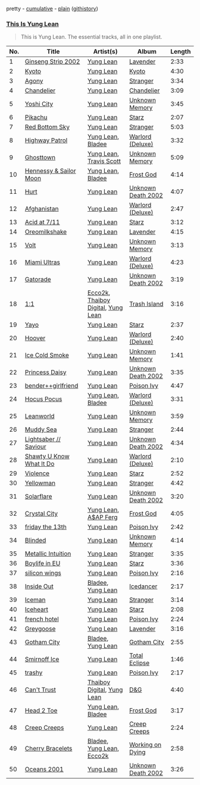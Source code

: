 pretty - [cumulative](/playlists/cumulative/This%20Is%20Yung%20Lean.md) - [plain](/playlists/plain/37i9dQZF1DZ06evO3BMhlS) ([githistory](https://github.githistory.xyz/tg-z/spotify-playlist-archive/blob/main/playlists/plain/37i9dQZF1DZ06evO3BMhlS))

### [This Is Yung Lean](https://open.spotify.com/playlist/37i9dQZF1DZ06evO3BMhlS)

> This is Yung Lean. The essential tracks, all in one playlist.

| No. | Title | Artist(s) | Album | Length |
|---|---|---|---|---|
| 1 | [Ginseng Strip 2002](https://open.spotify.com/track/79nEEoEPY2w8EXj9hjn5oc) | [Yung Lean](https://open.spotify.com/artist/67lytN32YpUxiSeWlKfHJ3) | [Lavender](https://open.spotify.com/album/09kU2R5DyHy86Ko8xXfkKK) | 2:33 |
| 2 | [Kyoto](https://open.spotify.com/track/2djY65hifu2a4R2WqcXqKL) | [Yung Lean](https://open.spotify.com/artist/67lytN32YpUxiSeWlKfHJ3) | [Kyoto](https://open.spotify.com/album/6gdjvua6iksIJZgmD5FpRp) | 4:30 |
| 3 | [Agony](https://open.spotify.com/track/1Wj9ZhqrnbLal0Iyqk6QH1) | [Yung Lean](https://open.spotify.com/artist/67lytN32YpUxiSeWlKfHJ3) | [Stranger](https://open.spotify.com/album/6pbfofGywFkDyt1HoKYnRd) | 3:34 |
| 4 | [Chandelier](https://open.spotify.com/track/5H8jHmABa01Y7RSL8tejgh) | [Yung Lean](https://open.spotify.com/artist/67lytN32YpUxiSeWlKfHJ3) | [Chandelier](https://open.spotify.com/album/5KFOZx4trm0m4BPQ2HzrZ1) | 3:09 |
| 5 | [Yoshi City](https://open.spotify.com/track/5Tou8lYopj9qCIFBFBomZ5) | [Yung Lean](https://open.spotify.com/artist/67lytN32YpUxiSeWlKfHJ3) | [Unknown Memory](https://open.spotify.com/album/2tKxjvmkxcMWzVmNhsaX02) | 3:45 |
| 6 | [Pikachu](https://open.spotify.com/track/2tasUxhSR4DFdwcclUwnel) | [Yung Lean](https://open.spotify.com/artist/67lytN32YpUxiSeWlKfHJ3) | [Starz](https://open.spotify.com/album/0U8kr1FIR4vhDRqKomi62M) | 2:07 |
| 7 | [Red Bottom Sky](https://open.spotify.com/track/2WloLsoUqp1A0xxNAwoiwh) | [Yung Lean](https://open.spotify.com/artist/67lytN32YpUxiSeWlKfHJ3) | [Stranger](https://open.spotify.com/album/6pbfofGywFkDyt1HoKYnRd) | 5:03 |
| 8 | [Highway Patrol](https://open.spotify.com/track/5ZPprxpk8aazz6ZGyGtzeo) | [Yung Lean](https://open.spotify.com/artist/67lytN32YpUxiSeWlKfHJ3), [Bladee](https://open.spotify.com/artist/2xvtxDNInKDV4AvGmjw6d1) | [Warlord (Deluxe)](https://open.spotify.com/album/3OHYFlFMX0kx8NrPbfk04p) | 3:32 |
| 9 | [Ghosttown](https://open.spotify.com/track/2YvyKtXIEpQoLYtuUNp7Lg) | [Yung Lean](https://open.spotify.com/artist/67lytN32YpUxiSeWlKfHJ3), [Travis Scott](https://open.spotify.com/artist/0Y5tJX1MQlPlqiwlOH1tJY) | [Unknown Memory](https://open.spotify.com/album/2tKxjvmkxcMWzVmNhsaX02) | 5:09 |
| 10 | [Hennessy & Sailor Moon](https://open.spotify.com/track/1Tx9d3LttUbrogmblhfQKY) | [Yung Lean](https://open.spotify.com/artist/67lytN32YpUxiSeWlKfHJ3), [Bladee](https://open.spotify.com/artist/2xvtxDNInKDV4AvGmjw6d1) | [Frost God](https://open.spotify.com/album/6Qj9L5tOFscNgKwi0Ab0TT) | 4:14 |
| 11 | [Hurt](https://open.spotify.com/track/0Ga7kQpBhl6hcFFLDIKKJx) | [Yung Lean](https://open.spotify.com/artist/67lytN32YpUxiSeWlKfHJ3) | [Unknown Death 2002](https://open.spotify.com/album/2u07QZy2B5vzr0s5pBbKga) | 4:07 |
| 12 | [Afghanistan](https://open.spotify.com/track/6GWYemCe9Rd05ulzVxDPyz) | [Yung Lean](https://open.spotify.com/artist/67lytN32YpUxiSeWlKfHJ3) | [Warlord (Deluxe)](https://open.spotify.com/album/3OHYFlFMX0kx8NrPbfk04p) | 2:47 |
| 13 | [Acid at 7/11](https://open.spotify.com/track/3L60fLXCpeTF4jRL8a7kk9) | [Yung Lean](https://open.spotify.com/artist/67lytN32YpUxiSeWlKfHJ3) | [Starz](https://open.spotify.com/album/0U8kr1FIR4vhDRqKomi62M) | 3:12 |
| 14 | [Oreomilkshake](https://open.spotify.com/track/0rBd2FVCsYNE7CmQqLZJZp) | [Yung Lean](https://open.spotify.com/artist/67lytN32YpUxiSeWlKfHJ3) | [Lavender](https://open.spotify.com/album/09kU2R5DyHy86Ko8xXfkKK) | 4:15 |
| 15 | [Volt](https://open.spotify.com/track/0hnb3oZMJNc5SALN7K1hmY) | [Yung Lean](https://open.spotify.com/artist/67lytN32YpUxiSeWlKfHJ3) | [Unknown Memory](https://open.spotify.com/album/2tKxjvmkxcMWzVmNhsaX02) | 3:13 |
| 16 | [Miami Ultras](https://open.spotify.com/track/3yIBvyWUwGkg7Hee9K20Ns) | [Yung Lean](https://open.spotify.com/artist/67lytN32YpUxiSeWlKfHJ3) | [Warlord (Deluxe)](https://open.spotify.com/album/3OHYFlFMX0kx8NrPbfk04p) | 4:23 |
| 17 | [Gatorade](https://open.spotify.com/track/0tEjjVdIQM2i3z3Cmlt0er) | [Yung Lean](https://open.spotify.com/artist/67lytN32YpUxiSeWlKfHJ3) | [Unknown Death 2002](https://open.spotify.com/album/2u07QZy2B5vzr0s5pBbKga) | 3:19 |
| 18 | [1:1](https://open.spotify.com/track/2dOah7YpxtEyjQRgwhRvqf) | [Ecco2k](https://open.spotify.com/artist/6hG0VsXXlD10l60TqiIHIX), [Thaiboy Digital](https://open.spotify.com/artist/3cGojc1Yu89IHXx8OeSnee), [Yung Lean](https://open.spotify.com/artist/67lytN32YpUxiSeWlKfHJ3) | [Trash Island](https://open.spotify.com/album/2coNG13rwtzL6AVPmzcoty) | 3:16 |
| 19 | [Yayo](https://open.spotify.com/track/7nHEmkpURecKykfN53r9F5) | [Yung Lean](https://open.spotify.com/artist/67lytN32YpUxiSeWlKfHJ3) | [Starz](https://open.spotify.com/album/0U8kr1FIR4vhDRqKomi62M) | 2:37 |
| 20 | [Hoover](https://open.spotify.com/track/2Xk50QBg06pdvGPbvzA4ON) | [Yung Lean](https://open.spotify.com/artist/67lytN32YpUxiSeWlKfHJ3) | [Warlord (Deluxe)](https://open.spotify.com/album/3OHYFlFMX0kx8NrPbfk04p) | 2:40 |
| 21 | [Ice Cold Smoke](https://open.spotify.com/track/1GbdR1yztiES0VcbRuJtpA) | [Yung Lean](https://open.spotify.com/artist/67lytN32YpUxiSeWlKfHJ3) | [Unknown Memory](https://open.spotify.com/album/2tKxjvmkxcMWzVmNhsaX02) | 1:41 |
| 22 | [Princess Daisy](https://open.spotify.com/track/2czReC2NDu2pn7jlZskgVY) | [Yung Lean](https://open.spotify.com/artist/67lytN32YpUxiSeWlKfHJ3) | [Unknown Death 2002](https://open.spotify.com/album/2u07QZy2B5vzr0s5pBbKga) | 3:35 |
| 23 | [bender++girlfriend](https://open.spotify.com/track/4rMlrTKpibfiaVkEJz0Y70) | [Yung Lean](https://open.spotify.com/artist/67lytN32YpUxiSeWlKfHJ3) | [Poison Ivy](https://open.spotify.com/album/3pa5gld04OzSqSr34TDW7J) | 4:47 |
| 24 | [Hocus Pocus](https://open.spotify.com/track/108IEI9pc04fBMp5CQaUFo) | [Yung Lean](https://open.spotify.com/artist/67lytN32YpUxiSeWlKfHJ3), [Bladee](https://open.spotify.com/artist/2xvtxDNInKDV4AvGmjw6d1) | [Warlord (Deluxe)](https://open.spotify.com/album/3OHYFlFMX0kx8NrPbfk04p) | 3:31 |
| 25 | [Leanworld](https://open.spotify.com/track/1TRpAbmyAMEISEsJd3DRk0) | [Yung Lean](https://open.spotify.com/artist/67lytN32YpUxiSeWlKfHJ3) | [Unknown Memory](https://open.spotify.com/album/2tKxjvmkxcMWzVmNhsaX02) | 3:59 |
| 26 | [Muddy Sea](https://open.spotify.com/track/107KhIWfM5zMGGkoqmXyNj) | [Yung Lean](https://open.spotify.com/artist/67lytN32YpUxiSeWlKfHJ3) | [Stranger](https://open.spotify.com/album/6pbfofGywFkDyt1HoKYnRd) | 2:44 |
| 27 | [Lightsaber // Saviour](https://open.spotify.com/track/4RUmFaQOPfigS3Z5BIepn3) | [Yung Lean](https://open.spotify.com/artist/67lytN32YpUxiSeWlKfHJ3) | [Unknown Death 2002](https://open.spotify.com/album/2u07QZy2B5vzr0s5pBbKga) | 4:34 |
| 28 | [Shawty U Know What It Do](https://open.spotify.com/track/2iklm7CivXJcq9UT9B0EVm) | [Yung Lean](https://open.spotify.com/artist/67lytN32YpUxiSeWlKfHJ3) | [Warlord (Deluxe)](https://open.spotify.com/album/3OHYFlFMX0kx8NrPbfk04p) | 2:10 |
| 29 | [Violence](https://open.spotify.com/track/3bwSCiavJJM9UHEiqdeMW7) | [Yung Lean](https://open.spotify.com/artist/67lytN32YpUxiSeWlKfHJ3) | [Starz](https://open.spotify.com/album/0U8kr1FIR4vhDRqKomi62M) | 2:52 |
| 30 | [Yellowman](https://open.spotify.com/track/4JVNe9gWJc11JvX0uGibOs) | [Yung Lean](https://open.spotify.com/artist/67lytN32YpUxiSeWlKfHJ3) | [Stranger](https://open.spotify.com/album/6pbfofGywFkDyt1HoKYnRd) | 4:42 |
| 31 | [Solarflare](https://open.spotify.com/track/6gfdYD9AfSHzXMAuFvqjto) | [Yung Lean](https://open.spotify.com/artist/67lytN32YpUxiSeWlKfHJ3) | [Unknown Death 2002](https://open.spotify.com/album/2u07QZy2B5vzr0s5pBbKga) | 3:20 |
| 32 | [Crystal City](https://open.spotify.com/track/6Yqzw3U3RYFtIu9YnI1Ugj) | [Yung Lean](https://open.spotify.com/artist/67lytN32YpUxiSeWlKfHJ3), [A$AP Ferg](https://open.spotify.com/artist/5dHt1vcEm9qb8fCyLcB3HL) | [Frost God](https://open.spotify.com/album/6Qj9L5tOFscNgKwi0Ab0TT) | 4:05 |
| 33 | [friday the 13th](https://open.spotify.com/track/6b64wfFRjHTwmVJDp3IV9X) | [Yung Lean](https://open.spotify.com/artist/67lytN32YpUxiSeWlKfHJ3) | [Poison Ivy](https://open.spotify.com/album/3pa5gld04OzSqSr34TDW7J) | 2:42 |
| 34 | [Blinded](https://open.spotify.com/track/151MIJFS7zZZQejBZEKLxh) | [Yung Lean](https://open.spotify.com/artist/67lytN32YpUxiSeWlKfHJ3) | [Unknown Memory](https://open.spotify.com/album/2tKxjvmkxcMWzVmNhsaX02) | 4:14 |
| 35 | [Metallic Intuition](https://open.spotify.com/track/6iRQw60t2V3l5iRq29Ueti) | [Yung Lean](https://open.spotify.com/artist/67lytN32YpUxiSeWlKfHJ3) | [Stranger](https://open.spotify.com/album/6pbfofGywFkDyt1HoKYnRd) | 3:35 |
| 36 | [Boylife in EU](https://open.spotify.com/track/1WA5dWFBwokGf1dIRLYwVD) | [Yung Lean](https://open.spotify.com/artist/67lytN32YpUxiSeWlKfHJ3) | [Starz](https://open.spotify.com/album/0U8kr1FIR4vhDRqKomi62M) | 3:36 |
| 37 | [silicon wings](https://open.spotify.com/track/4gFSTL6N4m8BxIb6Rz1ERg) | [Yung Lean](https://open.spotify.com/artist/67lytN32YpUxiSeWlKfHJ3) | [Poison Ivy](https://open.spotify.com/album/3pa5gld04OzSqSr34TDW7J) | 2:16 |
| 38 | [Inside Out](https://open.spotify.com/track/3wUla5WsY7YnyAKAg3zdB2) | [Bladee](https://open.spotify.com/artist/2xvtxDNInKDV4AvGmjw6d1), [Yung Lean](https://open.spotify.com/artist/67lytN32YpUxiSeWlKfHJ3) | [Icedancer](https://open.spotify.com/album/0cT1SQDE7wSh1eUJkGFXse) | 2:17 |
| 39 | [Iceman](https://open.spotify.com/track/1J7GTyct5qo7xpTs7eykXg) | [Yung Lean](https://open.spotify.com/artist/67lytN32YpUxiSeWlKfHJ3) | [Stranger](https://open.spotify.com/album/6pbfofGywFkDyt1HoKYnRd) | 3:14 |
| 40 | [Iceheart](https://open.spotify.com/track/5DwGFP96DR6Elgox0ILaLr) | [Yung Lean](https://open.spotify.com/artist/67lytN32YpUxiSeWlKfHJ3) | [Starz](https://open.spotify.com/album/0U8kr1FIR4vhDRqKomi62M) | 2:08 |
| 41 | [french hotel](https://open.spotify.com/track/0HWVRydRGq8V49WVXW9Pn5) | [Yung Lean](https://open.spotify.com/artist/67lytN32YpUxiSeWlKfHJ3) | [Poison Ivy](https://open.spotify.com/album/3pa5gld04OzSqSr34TDW7J) | 2:24 |
| 42 | [Greygoose](https://open.spotify.com/track/0TcyLymzEmBXIEAhsahCdu) | [Yung Lean](https://open.spotify.com/artist/67lytN32YpUxiSeWlKfHJ3) | [Lavender](https://open.spotify.com/album/09kU2R5DyHy86Ko8xXfkKK) | 3:16 |
| 43 | [Gotham City](https://open.spotify.com/track/2whKOvkZ8mNLbinpYsKt3X) | [Bladee](https://open.spotify.com/artist/2xvtxDNInKDV4AvGmjw6d1), [Yung Lean](https://open.spotify.com/artist/67lytN32YpUxiSeWlKfHJ3) | [Gotham City](https://open.spotify.com/album/3uxPFGqszJKYRZWIT139Dx) | 2:55 |
| 44 | [Smirnoff Ice](https://open.spotify.com/track/5Bm38kZRQd7dB7OKYYQ0Ct) | [Yung Lean](https://open.spotify.com/artist/67lytN32YpUxiSeWlKfHJ3) | [Total Eclipse](https://open.spotify.com/album/55rGI7NESSLnkAZsa0JhN0) | 1:46 |
| 45 | [trashy](https://open.spotify.com/track/0IvxUnpGLDzZfVB9ZpAzUB) | [Yung Lean](https://open.spotify.com/artist/67lytN32YpUxiSeWlKfHJ3) | [Poison Ivy](https://open.spotify.com/album/3pa5gld04OzSqSr34TDW7J) | 2:17 |
| 46 | [Can't Trust](https://open.spotify.com/track/4btGWLM8GwsJx1EHZLoIrJ) | [Thaiboy Digital](https://open.spotify.com/artist/3cGojc1Yu89IHXx8OeSnee), [Yung Lean](https://open.spotify.com/artist/67lytN32YpUxiSeWlKfHJ3) | [D&G](https://open.spotify.com/album/1wQ8SUjCs4OqmWnCzi6oI9) | 4:40 |
| 47 | [Head 2 Toe](https://open.spotify.com/track/7dSRKGMpyc5agOf5ypOSfa) | [Yung Lean](https://open.spotify.com/artist/67lytN32YpUxiSeWlKfHJ3), [Bladee](https://open.spotify.com/artist/2xvtxDNInKDV4AvGmjw6d1) | [Frost God](https://open.spotify.com/album/6Qj9L5tOFscNgKwi0Ab0TT) | 3:17 |
| 48 | [Creep Creeps](https://open.spotify.com/track/1gk9UQUBSTuKaXM8DVeJ8L) | [Yung Lean](https://open.spotify.com/artist/67lytN32YpUxiSeWlKfHJ3) | [Creep Creeps](https://open.spotify.com/album/7mYRb2hddu04G5UoVNtQDc) | 2:24 |
| 49 | [Cherry Bracelets](https://open.spotify.com/track/0pl95dQndNeIJ2vr5Ce9RV) | [Bladee](https://open.spotify.com/artist/2xvtxDNInKDV4AvGmjw6d1), [Yung Lean](https://open.spotify.com/artist/67lytN32YpUxiSeWlKfHJ3), [Ecco2k](https://open.spotify.com/artist/6hG0VsXXlD10l60TqiIHIX) | [Working on Dying](https://open.spotify.com/album/0zDf2fk1YgPnh2xicD1HXd) | 2:58 |
| 50 | [Oceans 2001](https://open.spotify.com/track/6HZs9Eq2IL5DyYSuLgpgz5) | [Yung Lean](https://open.spotify.com/artist/67lytN32YpUxiSeWlKfHJ3) | [Unknown Death 2002](https://open.spotify.com/album/2u07QZy2B5vzr0s5pBbKga) | 3:26 |